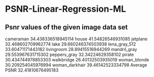 # PSNR-Linear-Regression-ML

## Psnr values of the given image data set

cameraman 34.438336518945114
house 41.54826546931085
jetplane 32.468602709962774
lake 29.660246374503938
lena_gray_512 33.60471171443182
livingroom 28.89415516944269
mandril_gray 29.553967631715302
peppers_gray 32.34224629358102
pirate 30.434744978853303
walkbridge 26.40132503935019
woman_blonde 30.209254045976994
woman_darkhair 39.46142523334798
Average PSNR  32.41810676495183
